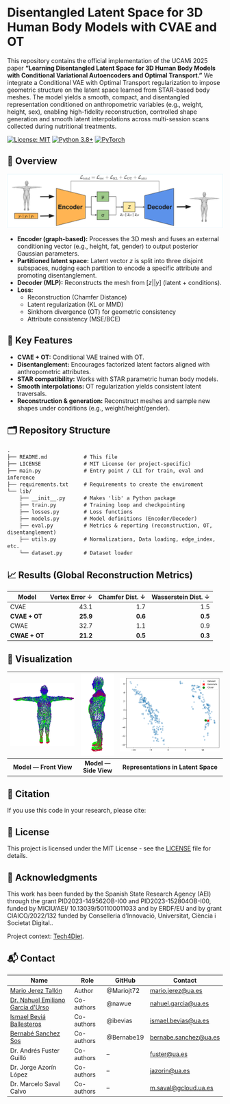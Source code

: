 # Disentangled Latent Space for 3D Human Body Models with CVAE and OT
This repository contains the official implementation of the UCAMi 2025 paper **“Learning Disentangled Latent Space for 3D Human Body Models with Conditional Variational Autoencoders and Optimal Transport.”** We integrate a Conditional VAE with Optimal Transport regularization to impose geometric structure on the latent space learned from STAR-based body meshes. The model yields a smooth, compact, and disentangled representation conditioned on anthropometric variables (e.g., weight, height, sex), enabling high-fidelity reconstruction, controlled shape generation and smooth latent interpolations across multi-session scans collected during nutritional treatments.

[![License: MIT](https://img.shields.io/badge/License-MIT-yellow.svg)](https://opensource.org/licenses/MIT)
[![Python 3.8+](https://img.shields.io/badge/python-3.8+-blue.svg)](https://www.python.org/downloads/release/python-380/)
[![PyTorch](https://img.shields.io/badge/PyTorch-2.6+-red.svg)](https://pytorch.org/)


## 👀 Overview

![Methodology Overview](Images/Overview.png)

- **Encoder (graph-based):** Processes the 3D mesh and fuses an external conditioning vector (e.g., height, fat, gender) to output posterior Gaussian parameters.  
- **Partitioned latent space:** Latent vector *z* is split into three disjoint subspaces, nudging each partition to encode a specific attribute and promoting disentanglement.  
- **Decoder (MLP):** Reconstructs the mesh from [*z*||*y*] (latent + conditions).  
- **Loss:**  
  - Reconstruction (Chamfer Distance)  
  - Latent regularization (KL or MMD)  
  - Sinkhorn divergence (OT) for geometric consistency  
  - Attribute consistency (MSE/BCE)


## 🎯 Key Features
- **CVAE + OT:** Conditional VAE trained with OT.
- **Disentanglement:** Encourages factorized latent factors aligned with anthropometric attributes.
- **STAR compatibility:** Works with STAR parametric human body models.
- **Smooth interpolations:** OT regularization yields consistent latent traversals.
- **Reconstruction & generation:** Reconstruct meshes and sample new shapes under conditions (e.g., weight/height/gender).

## 🗂️ Repository Structure
```
.
├── README.md            # This file
├── LICENSE              # MIT License (or project-specific)
├── main.py              # Entry point / CLI for train, eval and inference
├── requirements.txt     # Requirements to create the enviroment
└── lib/
    ├── __init__.py      # Makes 'lib' a Python package
    ├── train.py         # Training loop and checkpointing
    ├── losses.py        # Loss functions
    ├── models.py        # Model definitions (Encoder/Decoder)
    ├── eval.py          # Metrics & reporting (reconstruction, OT, disentanglement)
    ├── utils.py         # Normalizations, Data loading, edge_index, etc.
    └── dataset.py       # Dataset loader
```


## 📈 Results (Global Reconstruction Metrics)
| Model       | Vertex Error ↓ | Chamfer Dist. ↓ | Wasserstein Dist. ↓ |
|-------------|----------------:|----------------:|--------------------:|
| CVAE        | 43.1            | 1.7             | 1.5                 |
| **CVAE + OT** | **25.9**        | **0.6**         | **0.5**             |
| CWAE        | 32.7            | 1.1             | 0.9                 |
| **CWAE + OT** | **21.2**        | **0.5**         | **0.3**             |

## 🔎 Visualization

| <img src="Images/generated1.PNG" width="320"> | <img src="Images/generated2.PNG" width="130"> | <img src="Images/Latent.png" width="420"> |
|:---:|:---:|:---:|
|**Model — Front View**| **Model — Side View** | **Representations in Latent Space** |



## 🔗 Citation

If you use this code in your research, please cite:

## 📝 License

This project is licensed under the MIT License - see the [LICENSE](LICENSE.txt) file for details.

## 🤝 Acknowledgments

This work has been funded by the Spanish State Research Agency (AEI) through the
grant PID2023-149562OB-I00 and PID2023-152804OB-I00, funded by MICIU/AEI/
10.13039/501100011033 and by ERDF/EU and by grant CIAICO/2022/132 funded
by Conselleria d’Innovació, Universitat, Ciència i Societat Digital..

Project context: [Tech4Diet](https://github.com/Tech4DLab).

## 📬 Contact

| Name | Role | GitHub | Contact |
|------|------|--------|---------|
| [Mario Jerez Tallón](https://github.com/Mariojt72) | Author | @Mariojt72 | mario.jerez@ua.es |
| [Dr. Nahuel Emiliano Garcia d'Urso](https://github.com/nawue) | Co-authors | @nawue | nahuel.garcia@ua.es |
| [Ismael Beviá Ballesteros](https://github.com/ibevias) | Co-authors | @ibevias | ismael.bevias@ua.es |
| [Bernabé Sanchez Sos](https://github.com/Bernabe19) | Co-authors | @Bernabe19 | bernabe.sanchez@ua.es |
| Dr. Andrés Fuster Guilló | Co-authors | – | fuster@ua.es |
| Dr. Jorge Azorín López | Co-authors | – | jazorin@ua.es |
| Dr. Marcelo Saval Calvo | Co-authors | – | m.saval@gcloud.ua.es |
